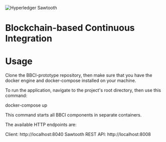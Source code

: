 ![Hyperledger Sawtooth](https://raw.githubusercontent.com/hyperledger/sawtooth-core/master/images/sawtooth_logo_light_blue-small.png)

# Blockchain-based Continuous Integration


# Usage
Clone the BBCI-prototype repository, then make sure that you have the docker engine and docker-compose installed on your machine.

To run the application, navigate to the project's root directory, then use this command:

docker-compose up

This command starts all BBCI components in separate containers.

The available HTTP endpoints are:

Client: http://localhost:8040
Sawtooth REST API: http://localhost:8008
